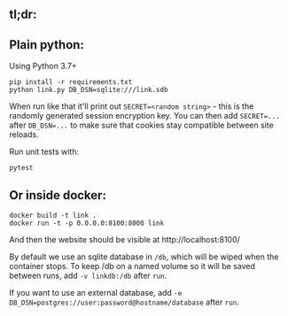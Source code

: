 tl;dr:
------

Plain python:
-------------

Using Python 3.7+

```
pip install -r requirements.txt
python link.py DB_DSN=sqlite:///link.sdb
```

When run like that it'll print out `SECRET=<random string>` - this is the
randomly generated session encryption key. You can then add `SECRET=...`
after `DB_DSN=...` to make sure that cookies stay compatible between site
reloads.

Run unit tests with:
```
pytest
```

Or inside docker:
-----------------

```
docker build -t link .
docker run -t -p 0.0.0.0:8100:8000 link
```

And then the website should be visible at http://localhost:8100/

By default we use an sqlite database in `/db`, which will be wiped when the
container stops. To keep /db on a named volume so it will be saved between
runs, add `-v linkdb:/db` after `run`.

If you want to use an external database, add
`-e DB_DSN=postgres://user:password@hostname/database` after `run`.
